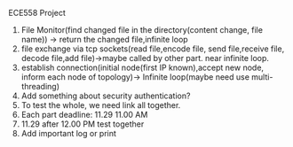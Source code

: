 ECE558 Project
1. File Monitor(find changed file in the directory(content change, file name)) -> return the changed file,infinite loop
2. file exchange via tcp sockets(read file,encode file, send file,receive file, decode file,add file)->maybe called by other part. near infinite loop.
3. establish connection(initial node(first IP known),accept new node, inform each node of topology)-> Infinite loop(maybe need use multi-threading)
5. Add something about security authentication?
6. To test the whole, we need link all together.
7. Each part deadline: 11.29 11.00 AM
8. 11.29 after 12.00 PM test together
9. Add important log or print
    
   
   
